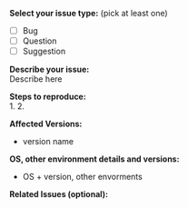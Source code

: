 <!-- ISSUE TEMPLATE -->
<!-- (Update "[ ]" to "[x]" to check a box) -->

**Select your issue type:** (pick at least one)
- [ ] Bug
- [ ] Question
- [ ] Suggestion

**Describe your issue:**  
Describe here

**Steps to reproduce:**  
 1.
 2.

**Affected Versions:**  
* version name

**OS, other environment details and versions:**  
* OS + version, other envorments

**Related Issues (optional):**  

